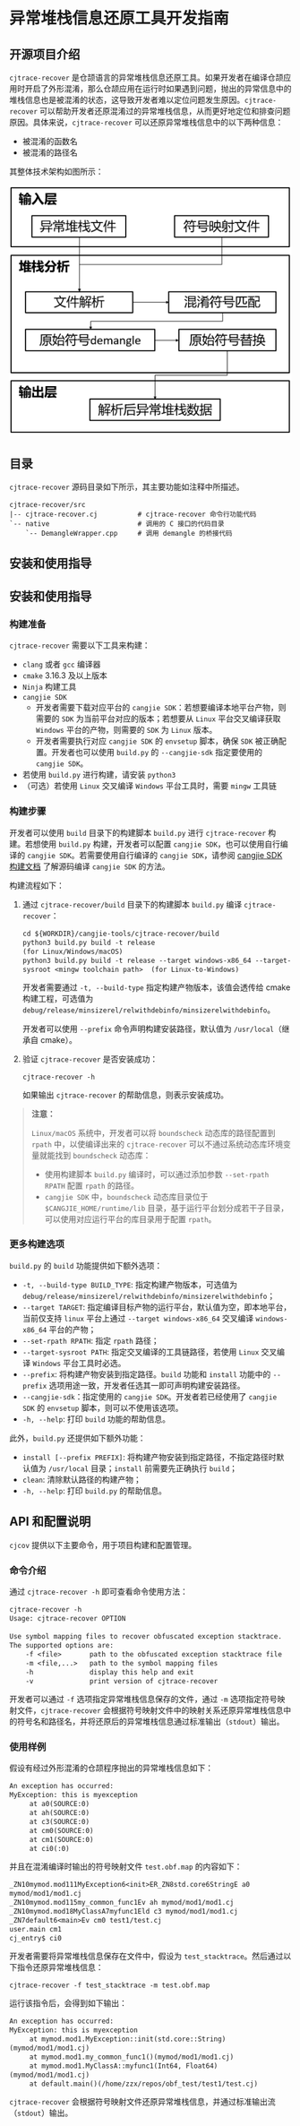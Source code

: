# 异常堆栈信息还原工具开发指南

## 开源项目介绍

`cjtrace-recover` 是仓颉语言的异常堆栈信息还原工具。如果开发者在编译仓颉应用时开启了外形混淆，那么仓颉应用在运行时如果遇到问题，抛出的异常信息中的堆栈信息也是被混淆的状态，这导致开发者难以定位问题发生原因。`cjtrace-recover` 可以帮助开发者还原混淆过的异常堆栈信息，从而更好地定位和排查问题原因。具体来说，`cjtrace-recover` 可以还原异常堆栈信息中的以下两种信息：

- 被混淆的函数名
- 被混淆的路径名

其整体技术架构如图所示：

![cjtrace-recover架构设计图](../figures/cjtrace_recover_architecture.png)

## 目录

`cjtrace-recover` 源码目录如下所示，其主要功能如注释中所描述。

```
cjtrace-recover/src
|-- cjtrace-recover.cj			# cjtrace-recover 命令行功能代码
`-- native						# 调用的 C 接口的代码目录
    `-- DemangleWrapper.cpp		# 调用 demangle 的桥接代码
```

## 安装和使用指导

## 安装和使用指导

### 构建准备

`cjtrace-recover` 需要以下工具来构建：

- `clang` 或者 `gcc` 编译器
- `cmake` 3.16.3 及以上版本
- `Ninja` 构建工具
- `cangjie SDK`
    - 开发者需要下载对应平台的 `cangjie SDK`：若想要编译本地平台产物，则需要的 `SDK` 为当前平台对应的版本；若想要从 `Linux` 平台交叉编译获取 `Windows` 平台的产物，则需要的 `SDK` 为 `Linux` 版本。
    - 开发者需要执行对应 `cangjie SDK` 的 `envsetup` 脚本，确保 `SDK` 被正确配置。开发者也可以使用 `build.py` 的 `--cangjie-sdk` 指定要使用的 `cangjie SDK`。
- 若使用 `build.py` 进行构建，请安装 `python3`
- （可选）若使用 `Linux` 交叉编译 `Windows` 平台工具时，需要 `mingw` 工具链

### 构建步骤

开发者可以使用 `build` 目录下的构建脚本 `build.py` 进行 `cjtrace-recover` 构建。若想使用 `build.py` 构建，开发者可以配置 `cangjie SDK`，也可以使用自行编译的 `cangjie SDK`。若需要使用自行编译的 `cangjie SDK`，请参阅 [cangjie SDK 构建文档](https://gitcode.com/Cangjie/cangjie_build) 了解源码编译 `cangjie SDK` 的方法。

构建流程如下：

1. 通过 `cjtrace-recover/build` 目录下的构建脚本 `build.py` 编译 `cjtrace-recover`：

    ```shell
    cd ${WORKDIR}/cangjie-tools/cjtrace-recover/build
    python3 build.py build -t release                                                                  (for Linux/Windows/macOS)
    python3 build.py build -t release --target windows-x86_64 --target-sysroot <mingw toolchain path>  (for Linux-to-Windows)
    ```

    开发者需要通过 `-t, --build-type` 指定构建产物版本，该值会透传给 cmake 构建工程，可选值为 `debug/release/minsizerel/relwithdebinfo/minsizerelwithdebinfo`。

    开发者可以使用 `--prefix` 命令声明构建安装路径，默认值为 `/usr/local`（继承自 cmake）。

2. 验证 `cjtrace-recover` 是否安装成功：

    ```shell
    cjtrace-recover -h
    ```

    如果输出 `cjtrace-recover` 的帮助信息，则表示安装成功。

> **注意：**
>
> `Linux/macOS` 系统中，开发者可以将 `boundscheck` 动态库的路径配置到 `rpath` 中，以使编译出来的 `cjtrace-recover` 可以不通过系统动态库环境变量就能找到 `boundscheck` 动态库：
> - 使用构建脚本 `build.py` 编译时，可以通过添加参数 `--set-rpath RPATH` 配置 `rpath` 的路径。
> - `cangjie SDK` 中，`boundscheck` 动态库目录位于 `$CANGJIE_HOME/runtime/lib` 目录，基于运行平台划分成若干子目录，可以使用对应运行平台的库目录用于配置 `rpath`。

### 更多构建选项

`build.py` 的 `build` 功能提供如下额外选项：
- `-t, --build-type BUILD_TYPE`: 指定构建产物版本，可选值为 `debug/release/minsizerel/relwithdebinfo/minsizerelwithdebinfo`；
- `--target TARGET`: 指定编译目标产物的运行平台，默认值为空，即本地平台，当前仅支持 `linux` 平台上通过 `--target windows-x86_64` 交叉编译 `windows-x86_64` 平台的产物；
- `--set-rpath RPATH`: 指定 `rpath` 路径；
- `--target-sysroot PATH`: 指定交叉编译的工具链路径，若使用 `Linux` 交叉编译 `Windows` 平台工具时必选。
- `--prefix`: 将构建产物安装到指定路径。`build` 功能和 `install` 功能中的 `--prefix` 选项用途一致，开发者任选其一即可声明构建安装路径。
- `--cangjie-sdk`：指定使用的 `cangjie SDK`。开发者若已经使用了 `cangjie SDK` 的 `envsetup` 脚本，则可以不使用该选项。
- `-h, --help`: 打印 `build` 功能的帮助信息。

此外，`build.py` 还提供如下额外功能：

- `install [--prefix PREFIX]`: 将构建产物安装到指定路径，不指定路径时默认值为 `/usr/local` 目录；`install` 前需要先正确执行 `build`；
- `clean`: 清除默认路径的构建产物；
- `-h, --help`: 打印 `build.py` 的帮助信息。

## API 和配置说明

`cjcov` 提供以下主要命令，用于项目构建和配置管理。

### 命令介绍

通过 `cjtrace-recover -h` 即可查看命令使用方法：

```text
cjtrace-recover -h
Usage: cjtrace-recover OPTION

Use symbol mapping files to recover obfuscated exception stacktrace. The supported options are:
    -f <file>       path to the obfuscated exception stacktrace file
    -m <file,...>   path to the symbol mapping files
    -h              display this help and exit
    -v              print version of cjtrace-recover
```

开发者可以通过 `-f` 选项指定异常堆栈信息保存的文件，通过 `-m` 选项指定符号映射文件，`cjtrace-recover` 会根据符号映射文件中的映射关系还原异常堆栈信息中的符号名和路径名，并将还原后的异常堆栈信息通过标准输出（`stdout`）输出。

### 使用样例

假设有经过外形混淆的仓颉程序抛出的异常堆栈信息如下：

```text
An exception has occurred:
MyException: this is myexception
     at a0(SOURCE:0)
     at ah(SOURCE:0)
     at c3(SOURCE:0)
     at cm0(SOURCE:0)
     at cm1(SOURCE:0)
     at ci0(:0)
```

并且在混淆编译时输出的符号映射文件 `test.obf.map` 的内容如下：

```text
_ZN10mymod.mod111MyException6<init>ER_ZN8std.core6StringE a0 mymod/mod1/mod1.cj
_ZN10mymod.mod115my_common_func1Ev ah mymod/mod1/mod1.cj
_ZN10mymod.mod18MyClassA7myfunc1Eld c3 mymod/mod1/mod1.cj
_ZN7default6<main>Ev cm0 test1/test.cj
user.main cm1
cj_entry$ ci0
```

开发者需要将异常堆栈信息保存在文件中，假设为 `test_stacktrace`。然后通过以下指令还原异常堆栈信息：

```shell
cjtrace-recover -f test_stacktrace -m test.obf.map
```

运行该指令后，会得到如下输出：

```text
An exception has occurred:
MyException: this is myexception
     at mymod.mod1.MyException::init(std.core::String)(mymod/mod1/mod1.cj)
     at mymod.mod1.my_common_func1()(mymod/mod1/mod1.cj)
     at mymod.mod1.MyClassA::myfunc1(Int64, Float64)(mymod/mod1/mod1.cj)
     at default.main()(/home/zzx/repos/obf_test/test1/test.cj)
```

`cjtrace-recover` 会根据符号映射文件还原异常堆栈信息，并通过标准输出流（`stdout`）输出。
